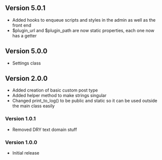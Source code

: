 ## Version 5.0.1
* Added hooks to enqueue scripts and styles in the admin as well as the front end
* $plugin_url and $plugin_path are now static properties, each one now has a getter

## Version 5.0.0
* Settings class

## Version 2.0.0
* Added creation of basic custom post type
* Added helper method to make strings singular
* Changed print_to_log() to be public and static so it can be used outside the main class easily

### Version 1.0.1
* Removed DRY text domain stuff

### Version 1.0.0
* Initial release
